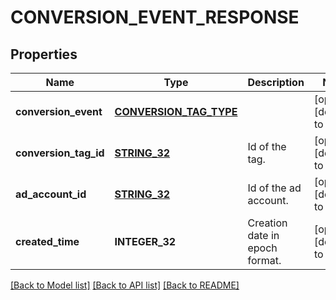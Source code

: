 # CONVERSION_EVENT_RESPONSE

## Properties
Name | Type | Description | Notes
------------ | ------------- | ------------- | -------------
**conversion_event** | [**CONVERSION_TAG_TYPE**](ConversionTagType.md) |  | [optional] [default to null]
**conversion_tag_id** | [**STRING_32**](STRING_32.md) | Id of the tag. | [optional] [default to null]
**ad_account_id** | [**STRING_32**](STRING_32.md) | Id of the ad account. | [optional] [default to null]
**created_time** | **INTEGER_32** | Creation date in epoch format. | [optional] [default to null]

[[Back to Model list]](../README.md#documentation-for-models) [[Back to API list]](../README.md#documentation-for-api-endpoints) [[Back to README]](../README.md)


